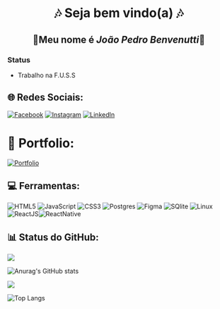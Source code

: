 <div align="center"> 
  
 # 🎶 Seja bem vindo(a) 🎶
  
 ## 🎸Meu nome é ***João Pedro Benvenutti***🎸

</div>

### Status
- Trabalho na F.U.S.S
## 🌐 Redes Sociais:
[![Facebook](https://img.shields.io/badge/Facebook-%23000000.svg?logo=Facebook&logoColor=white)](https://facebook.com/joaopedro.benvenutti.5) [![Instagram](https://img.shields.io/badge/Instagram-%23000000.svg?logo=Instagram&logoColor=white)](https://instagram.com/joaobenvenutti_) [![LinkedIn](https://img.shields.io/badge/LinkedIn-%23000000.svg?logo=linkedin&logoColor=white)](https://linkedin.com/in/joao-benvenutti)

# 📂 Portfolio:
[![Portfolio](https://img.shields.io/badge/Meu%20Portfolio-%23000000?style=for-the-badge&logo=Google&Sites&logoColor=white)](https://sites.google.com/estudante.sesisenai.org.br/joao-pedro-vidal/p%C3%A1gina-inicial)

## 💻 Ferramentas:
![HTML5](https://img.shields.io/badge/html5-%23000000.svg?style=for-the-badge&logo=html5&logoColor=white)  ![JavaScript](https://img.shields.io/badge/javascript-%23000000.svg?style=for-the-badge&logo=javascript&logoColor=white)  ![CSS3](https://img.shields.io/badge/css3-%23000000.svg?style=for-the-badge&logo=css3&logoColor=white)  ![Postgres](https://img.shields.io/badge/postgres-%23000000.svg?style=for-the-badge&logo=postgresql&logoColor=white) ![Figma](https://img.shields.io/badge/figma-%23000000.svg?style=for-the-badge&logo=figma&logoColor=white)  ![SQlite](https://img.shields.io/badge/SQlite-%23000000.svg?style=for-the-badge&logo=SQlite&logoColor=white)  ![Linux](https://img.shields.io/badge/Linux-%23000000.svg?style=for-the-badge&logo=Linux&logoColor=white)  ![ReactJS](https://img.shields.io/badge/react-%23000000.svg?style=for-the-badge&logo=react&logoColor=white)![ReactNative](https://img.shields.io/badge/React%20Native-%23000000.svg?style=for-the-badge&logo=react&logoColor=white)


 

## 📊 Status do GitHub:

![](https://github-readme-streak-stats.herokuapp.com/?user=Joaopbcardoso&theme=tokyonight&hide_border=false)

![Anurag's GitHub stats](https://github-readme-stats.vercel.app/api?username=Joaopbcardoso&show_icons=true&theme=tokyonight)

[![](https://visitcount.itsvg.in/api?id=Joaopbcardoso&icon=0&color=0)](https://visitcount.itsvg.in)

![Top Langs](https://github-readme-stats.vercel.app/api/top-langs/?username=Joaopbcardoso&langs_count=8)






 




 



